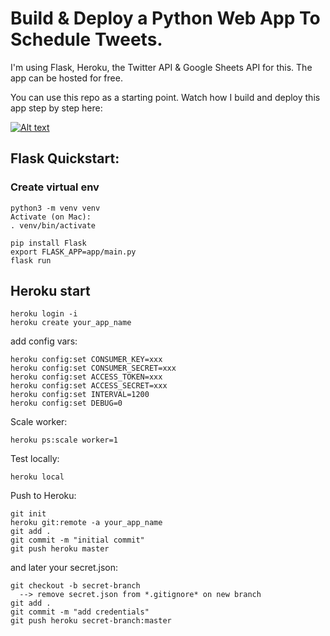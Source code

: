 # Build & Deploy a Python Web App To Schedule Tweets.
I'm using Flask, Heroku, the Twitter API & Google Sheets API for this. The app can be hosted for free.

You can use this repo as a starting point. Watch how I build and deploy this app step by step here: 

[![Alt text](https://img.youtube.com/vi/yCYPzoG25ak/hqdefault.jpg)](https://www.youtube.com/watch?v=yCYPzoG25ak)

## Flask Quickstart:
### Create virtual env
```console
python3 -m venv venv
Activate (on Mac):
. venv/bin/activate
```

```console
pip install Flask
export FLASK_APP=app/main.py
flask run
```

## Heroku start
```console
heroku login -i
heroku create your_app_name
```

add config vars:
```console
heroku config:set CONSUMER_KEY=xxx
heroku config:set CONSUMER_SECRET=xxx
heroku config:set ACCESS_TOKEN=xxx
heroku config:set ACCESS_SECRET=xxx
heroku config:set INTERVAL=1200
heroku config:set DEBUG=0
```

Scale worker:
```console
heroku ps:scale worker=1
```

Test locally:
```console
heroku local
```

Push to Heroku:
```console
git init
heroku git:remote -a your_app_name
git add .
git commit -m "initial commit"
git push heroku master
```

and later your secret.json:
```console
git checkout -b secret-branch
  --> remove secret.json from *.gitignore* on new branch
git add .
git commit -m "add credentials"
git push heroku secret-branch:master
```